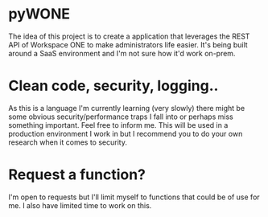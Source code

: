 # pyWONE
The idea of this project is to create a application that leverages the REST API of Workspace ONE to make administrators life easier. It's being built around a SaaS environment and I'm not sure how it'd work on-prem.

# Clean code, security, logging..
As this is a language I'm currently learning (very slowly) there might be some obvious security/performance traps I fall into or perhaps miss something important. Feel free to inform me. This will be used in a production environment I work in but I recommend you to do your own research when it comes to security.

# Request a function?
I'm open to requests but I'll limit myself to functions that could be of use for me. I also have limited time to work on this.